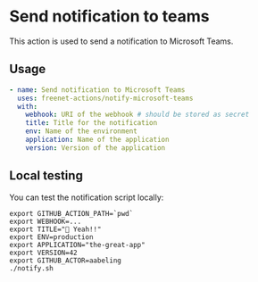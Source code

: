 # Send notification to teams

This action is used to send a notification to Microsoft Teams.

## Usage

```yaml
- name: Send notification to Microsoft Teams
  uses: freenet-actions/notify-microsoft-teams
  with:
    webhook: URI of the webhook # should be stored as secret
    title: Title for the notification
    env: Name of the environment
    application: Name of the application
    version: Version of the application
```

## Local testing

You can test the notification script locally:

```shell
export GITHUB_ACTION_PATH=`pwd`
export WEBHOOK=...
export TITLE="🚀 Yeah!!"
export ENV=production
export APPLICATION="the-great-app"
export VERSION=42
export GITHUB_ACTOR=aabeling
./notify.sh
```
